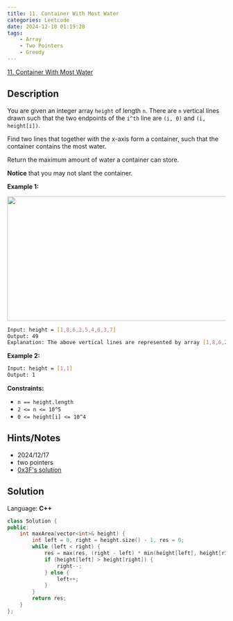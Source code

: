 ```yaml
---
title: 11. Container With Most Water
categories: Leetcode
date: 2024-12-18 01:19:28
tags:
    - Array
    - Two Pointers
    - Greedy
---
```


[11. Container With Most Water](https://leetcode.com/problems/container-with-most-water/description/?envType=problem-list-v2&envId=plakya4j)

## Description

You are given an integer array `height` of length `n`. There are `n` vertical lines drawn such that the two endpoints of the `i^th` line are `(i, 0)` and `(i, height[i])`.

Find two lines that together with the x-axis form a container, such that the container contains the most water.

Return the maximum amount of water a container can store.

**Notice**  that you may not slant the container.

**Example 1:**

<img alt="" src="https://s3-lc-upload.s3.amazonaws.com/uploads/2018/07/17/question_11.jpg" style="width: 600px; height: 287px;">

```bash
Input: height = [1,8,6,2,5,4,8,3,7]
Output: 49
Explanation: The above vertical lines are represented by array [1,8,6,2,5,4,8,3,7]. In this case, the max area of water (blue section) the container can contain is 49.
```

**Example 2:**

```bash
Input: height = [1,1]
Output: 1
```

**Constraints:**

- `n == height.length`
- `2 <= n <= 10^5`
- `0 <= height[i] <= 10^4`

## Hints/Notes

- 2024/12/17
- two pointers
- [0x3F's solution](https://leetcode.cn/problems/container-with-most-water/solutions/1974355/by-endlesscheng-f0xz/)

## Solution

Language: **C++**

```C++
class Solution {
public:
    int maxArea(vector<int>& height) {
        int left = 0, right = height.size() - 1, res = 0;
        while (left < right) {
            res = max(res, (right - left) * min(height[left], height[right]));
            if (height[left] > height[right]) {
                right--;
            } else {
                left++;
            }
        }
        return res;
    }
};
```
